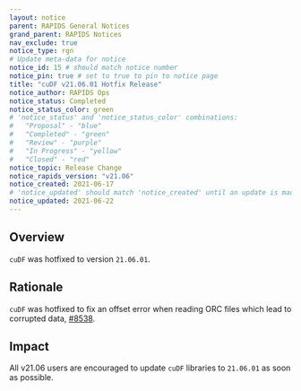 ```yaml
---
layout: notice
parent: RAPIDS General Notices
grand_parent: RAPIDS Notices
nav_exclude: true
notice_type: rgn
# Update meta-data for notice
notice_id: 15 # should match notice number
notice_pin: true # set to true to pin to notice page
title: "cuDF v21.06.01 Hotfix Release"
notice_author: RAPIDS Ops
notice_status: Completed
notice_status_color: green
# 'notice_status' and 'notice_status_color' combinations:
#   "Proposal" - "blue"
#   "Completed" - "green"
#   "Review" - "purple"
#   "In Progress" - "yellow"
#   "Closed" - "red"
notice_topic: Release Change
notice_rapids_version: "v21.06"
notice_created: 2021-06-17
# 'notice_updated' should match 'notice_created' until an update is made
notice_updated: 2021-06-22
---
```


## Overview

`cuDF` was hotfixed to version `21.06.01`.

## Rationale

`cuDF` was hotfixed to fix an offset error when reading ORC files which lead to corrupted data, [#8538](https://github.com/rapidsai/cudf/pull/8538).

## Impact

All v21.06 users are encouraged to update `cuDF` libraries to `21.06.01` as soon as possible.

